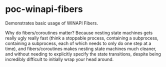 # poc-winapi-fibers
Demonstrates basic usage of WINAPI Fibers.

Why do fibers/coroutines matter? Because nesting state machines gets really ugly really fast
(think a stoppable process, containing a subprocess, containing a subprocess, each of which needs
to only do one step at a time), and fibers/coroutines makes nesting state machines much cleaner, and without needing
to explicitly specify the state transitions, despite being incredibly difficult to initially wrap your head around.

